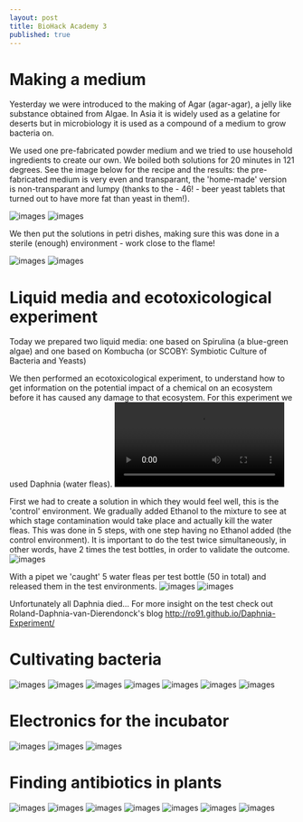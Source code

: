 ```yaml
---
layout: post
title: BioHack Academy 3
published: true
---
```



# Making a medium

Yesterday we were introduced to the making of Agar (agar-agar), a jelly like substance obtained from Algae. In Asia it is widely used as a gelatine for deserts but in microbiology it is used as a compound of a medium to grow bacteria on.

We used one pre-fabricated powder medium and we tried to use household ingredients to create our own. We boiled both solutions for 20 minutes in 121 degrees. See the image below for the recipe and the results: the pre-fabricated medium is very even and transparant, the 'home-made' version is non-transparant and lumpy (thanks to the - 46! - beer yeast tablets that turned out to have more fat than yeast in them!).

![images](http://JanineHuizenga.github.io/images/agar.jpg)
![images](http://JanineHuizenga.github.io/images/AGRA.jpg)


We then put the solutions in petri dishes, making sure this was done in a sterile (enough) environment - work close to the flame!

![images](http://JanineHuizenga.github.io/images/PETRI.jpg)
![images](http://JanineHuizenga.github.io/images/PETRI2.jpg)


# Liquid media and ecotoxicological experiment

Today we prepared two liquid media: one based on Spirulina (a blue-green algae) and one based on Kombucha (or SCOBY: Symbiotic Culture of Bacteria and Yeasts)

We then performed an ecotoxicological experiment, to understand how to get information on the potential impact of a chemical on an ecosystem before it has caused any damage to that ecosystem. For this experiment we used Daphnia (water fleas). 
![images](http://JanineHuizenga.github.io/images/Daphnia.mov)

First we had to create a solution in which they would feel well, this is the 'control' environment.  We gradually added Ethanol to the mixture to see at which stage contamination would take place and actually kill the water fleas. This was done in 5 steps, with one step having no Ethanol added (the control environment). It is important to do the test twice simultaneously, in other words, have 2 times the test bottles, in order to validate the outcome.
![images](http://JanineHuizenga.github.io/images/Daphnia1.jpg)

With a pipet we 'caught' 5 water fleas per test bottle (50 in total) and released them in the test environments.
![images](http://JanineHuizenga.github.io/images/Daphnia2.jpg)
![images](http://JanineHuizenga.github.io/images/Daphnia3.jpg)

Unfortunately all Daphnia died... For more insight on the test check out Roland-Daphnia-van-Dierendonck's blog http://ro91.github.io/Daphnia-Experiment/

# Cultivating bacteria

![images](http://JanineHuizenga.github.io/images/Bacteria1.jpg)
![images](http://JanineHuizenga.github.io//images/Bacteria2.jpg)
![images](http://JanineHuizenga.github.io/images/Bacteria3.jpg)
![images](http://JanineHuizenga.github.io/images/Bacteria4.jpg)
![images](http://JanineHuizenga.github.io/images/Bacteria5.jpg)
![images](http://JanineHuizenga.github.io/images/Bacteria6.jpg)
![images](http://JanineHuizenga.github.io/images/Bacteria7.jpg)


# Electronics for the incubator

![images](http://JanineHuizenga.github.io/images/IncubatorElectr1.jpg)
![images](http://JanineHuizenga.github.io//images/IncubatorElectr2.jpg)
![images](http://JanineHuizenga.github.io/images/IncubatorElectr3.jpg)


# Finding antibiotics in plants

![images](http://JanineHuizenga.github.io/images/Antibiotics1.jpg)
![images](http://JanineHuizenga.github.io//images/Antibiotics2.jpg)
![images](http://JanineHuizenga.github.io/images/Antibiotics3.jpg)
![images](http://JanineHuizenga.github.io/images/Antibiotics4.jpg)
![images](http://JanineHuizenga.github.io/images/Antibiotics5.jpg)
![images](http://JanineHuizenga.github.io/images/Antibiotics6.jpg)
![images](http://JanineHuizenga.github.io/images/Antibiotics7.jpg)



